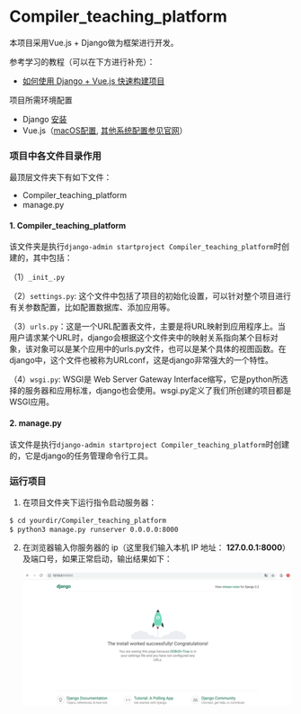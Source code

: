 # Compiler_teaching_platform
本项目采用Vue.js + Django做为框架进行开发。

参考学习的教程（可以在下方进行补充）：

- [如何使用 Django + Vue.js 快速构建项目](https://zhuanlan.zhihu.com/p/25080236)

项目所需环境配置

- Django [安装](https://www.runoob.com/django/django-install.html)
- Vue.js（[macOS配置](https://blog.csdn.net/ytangdigl/article/details/75095787), [其他系统配置参见官网](https://cli.vuejs.org/zh/)）

### 项目中各文件目录作用

最顶层文件夹下有如下文件：

- Compiler_teaching_platform
- manage.py

#### 1. Compiler_teaching_platform

该文件夹是执行`django-admin startproject Compiler_teaching_platform`时创建的，其中包括：

（1）`_init_.py`

（2）`settings.py`: 这个文件中包括了项目的初始化设置，可以针对整个项目进行有关参数配置，比如配置数据库、添加应用等。

（3）`urls.py`：这是一个URL配置表文件，主要是将URL映射到应用程序上。当用户请求某个URL时，django会根据这个文件夹中的映射关系指向某个目标对象，该对象可以是某个应用中的urls.py文件，也可以是某个具体的视图函数。在django中，这个文件也被称为URLconf，这是django非常强大的一个特性。

（4）`wsgi.py`: WSGI是 Web Server Gateway Interface缩写，它是python所选择的服务器和应用标准，django也会使用。wsgi.py定义了我们所创建的项目都是WSGI应用。

#### 2. manage.py

该文件是执行`django-admin startproject Compiler_teaching_platform`时创建的，它是django的任务管理命令行工具。

### 运行项目

1. 在项目文件夹下运行指令启动服务器：

```
$ cd yourdir/Compiler_teaching_platform
$ python3 manage.py runserver 0.0.0.0:8000
```

2. 在浏览器输入你服务器的 ip（这里我们输入本机 IP 地址： **127.0.0.1:8000**） 及端口号，如果正常启动，输出结果如下：

   ![launch](./img/image-20191102013419449.png)

